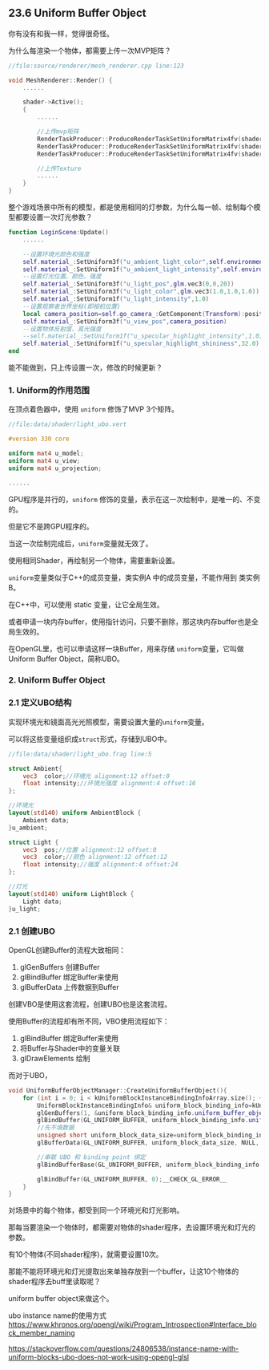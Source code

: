 ﻿## 23.6 Uniform Buffer Object

你有没有和我一样，觉得很奇怪。

为什么每渲染一个物体，都需要上传一次MVP矩阵？

```c++
//file:source/renderer/mesh_renderer.cpp line:123

void MeshRenderer::Render() {
    ......

    shader->Active();
    {
        ......

        //上传mvp矩阵
        RenderTaskProducer::ProduceRenderTaskSetUniformMatrix4fv(shader_program_handle, "u_model", false,model);
        RenderTaskProducer::ProduceRenderTaskSetUniformMatrix4fv(shader_program_handle, "u_view", false,view);
        RenderTaskProducer::ProduceRenderTaskSetUniformMatrix4fv(shader_program_handle, "u_projection", false,projection);

        //上传Texture
        ......
    }
}
```

整个游戏场景中所有的模型，都是使用相同的灯参数，为什么每一帧、绘制每个模型都要设置一次灯光参数？

```lua
function LoginScene:Update()
    ......

    --设置环境光颜色和强度
    self.material_:SetUniform3f("u_ambient_light_color",self.environment_:ambient_color())
    self.material_:SetUniform1f("u_ambient_light_intensity",self.environment_:ambient_color_intensity())
    --设置灯光位置、颜色、强度
    self.material_:SetUniform3f("u_light_pos",glm.vec3(0,0,20))
    self.material_:SetUniform3f("u_light_color",glm.vec3(1.0,1.0,1.0))
    self.material_:SetUniform1f("u_light_intensity",1.0)
    --设置观察者世界坐标(即相机位置)
    local camera_position=self.go_camera_:GetComponent(Transform):position()
    self.material_:SetUniform3f("u_view_pos",camera_position)
    --设置物体反射度、高光强度
    --self.material_:SetUniform1f("u_specular_highlight_intensity",1.0)
    self.material_:SetUniform1f("u_specular_highlight_shininess",32.0)
end
```

能不能做到，只上传设置一次，修改的时候更新？

### 1. Uniform的作用范围

在顶点着色器中，使用 `uniform` 修饰了MVP 3个矩阵。

```glsl
//file:data/shader/light_ubo.vert

#version 330 core

uniform mat4 u_model;
uniform mat4 u_view;
uniform mat4 u_projection;

......
```

GPU程序是并行的，`uniform` 修饰的变量，表示在这一次绘制中，是唯一的、不变的。

但是它不是跨GPU程序的。

当这一次绘制完成后，`uniform`变量就无效了。

使用相同Shader，再绘制另一个物体，需要重新设置。

`uniform`变量类似于C++的成员变量，类实例A 中的成员变量，不能作用到 类实例B。

在C++中，可以使用 static 变量，让它全局生效。

或者申请一块内存buffer，使用指针访问，只要不删除，那这块内存buffer也是全局生效的。

在OpenGL里，也可以申请这样一块Buffer，用来存储 `uniform`变量，它叫做 Uniform Buffer Object，简称UBO。

### 2. Uniform Buffer Object

### 2.1 定义UBO结构

实现环境光和镜面高光光照模型，需要设置大量的`uniform`变量。

可以将这些变量组织成`struct`形式，存储到UBO中。

```glsl
//file:data/shader/light_ubo.frag line:5

struct Ambient{
    vec3  color;//环境光 alignment:12 offset:0
    float intensity;//环境光强度 alignment:4 offset:16
};

//环境光
layout(std140) uniform AmbientBlock {
    Ambient data;
}u_ambient;

struct Light {
    vec3  pos;//位置 alignment:12 offset:0
    vec3  color;//颜色 alignment:12 offset:12
    float intensity;//强度 alignment:4 offset:24
};

//灯光
layout(std140) uniform LightBlock {
    Light data;
}u_light;
```

### 2.1 创建UBO

OpenGL创建Buffer的流程大致相同：
1. glGenBuffers 创建Buffer
2. glBindBuffer 绑定Buffer来使用
3. glBufferData 上传数据到Buffer

创建VBO是使用这套流程，创建UBO也是这套流程。

使用Buffer的流程却有所不同，VBO使用流程如下：
1. glBindBuffer 绑定Buffer来使用
2. 将Buffer与Shader中的变量关联
3. glDrawElements 绘制

而对于UBO，

```c++
void UniformBufferObjectManager::CreateUniformBufferObject(){
    for (int i = 0; i < kUniformBlockInstanceBindingInfoArray.size(); ++i) {
        UniformBlockInstanceBindingInfo& uniform_block_binding_info=kUniformBlockInstanceBindingInfoArray[i];
        glGenBuffers(1, &uniform_block_binding_info.uniform_buffer_object_);__CHECK_GL_ERROR__
        glBindBuffer(GL_UNIFORM_BUFFER, uniform_block_binding_info.uniform_buffer_object_);__CHECK_GL_ERROR__
        //先不填数据
        unsigned short uniform_block_data_size=uniform_block_binding_info.uniform_block_size_;
        glBufferData(GL_UNIFORM_BUFFER, uniform_block_data_size, NULL, GL_STATIC_DRAW);__CHECK_GL_ERROR__

        //串联 UBO 和 binding point 绑定
        glBindBufferBase(GL_UNIFORM_BUFFER, uniform_block_binding_info.binding_point_, uniform_block_binding_info.uniform_buffer_object_);__CHECK_GL_ERROR__

        glBindBuffer(GL_UNIFORM_BUFFER, 0);__CHECK_GL_ERROR__
    }
}
```


对场景中的每个物体，都受到同一个环境光和灯光影响。

那每当要渲染一个物体时，都需要对物体的shader程序，去设置环境光和灯光的参数。

有10个物体(不同shader程序)，就需要设置10次。

那能不能将环境光和灯光提取出来单独存放到一个buffer，让这10个物体的shader程序去buff里读取呢？

uniform buffer object来做这个。


ubo instance name的使用方式
https://www.khronos.org/opengl/wiki/Program_Introspection#Interface_block_member_naming

https://stackoverflow.com/questions/24806538/instance-name-with-uniform-blocks-ubo-does-not-work-using-opengl-glsl